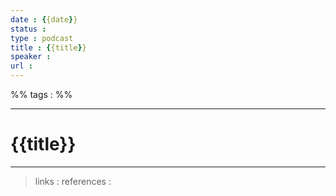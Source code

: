 ```yaml
---
date : {{date}}
status : 
type : podcast
title : {{title}}
speaker : 
url : 
---
```


%% tags : %%

---

{{title}}
===



---
> links : 
> references : 